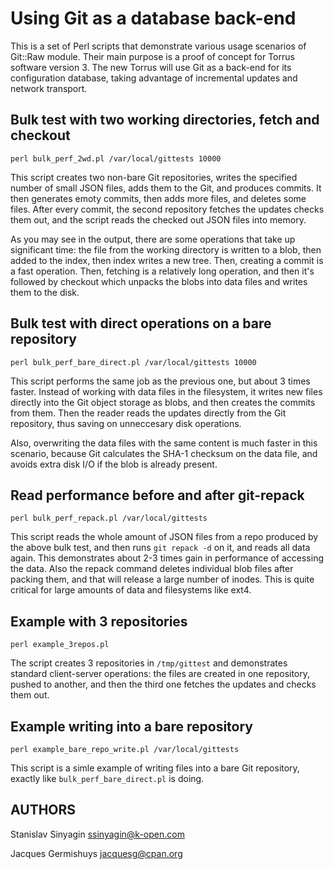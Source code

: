 Using Git as a database back-end
================================

This is a set of Perl scripts that demonstrate various usage scenarios
of Git::Raw module. Their main purpose is a proof of concept for Torrus
software version 3. The new Torrus will use Git as a back-end for its
configuration database, taking advantage of incremental updates and
network transport.



Bulk test with two working directories, fetch and checkout
----------------------------------------------------------

```
perl bulk_perf_2wd.pl /var/local/gittests 10000
```

This script creates two non-bare Git repositories, writes the specified
number of small JSON files, adds them to the Git, and produces
commits. It then generates emoty commits, then adds more files, and
deletes some files. After every commit, the second repository fetches
the updates checks them out, and the script reads the checked out JSON
files into memory.

As you may see in the output, there are some operations that take up
significant time: the file from the working directory is written to a
blob, then added to the index, then index writes a new tree. Then,
creating a commit is a fast operation. Then, fetching is a relatively
long operation, and then it's followed by checkout which unpacks the
blobs into data files and writes them to the disk.



Bulk test with direct operations on a bare repository
-----------------------------------------------------

```
perl bulk_perf_bare_direct.pl /var/local/gittests 10000
```

This script performs the same job as the previous one, but about 3 times
faster. Instead of working with data files in the filesystem, it writes
new files directly into the Git object storage as blobs, and then
creates the commits from them. Then the reader reads the updates
directly from the Git repository, thus saving on unneccesary disk
operations.

Also, overwriting the data files with the same content is much faster in
this scenario, because Git calculates the SHA-1 checksum on the data
file, and avoids extra disk I/O if the blob is already present.



Read performance before and after git-repack
--------------------------------------------

```
perl bulk_perf_repack.pl /var/local/gittests
```

This script reads the whole amount of JSON files from a repo produced by
the above bulk test, and then runs `git repack -d` on it, and reads all
data again. This demonstrates about 2-3 times gain in performance of
accessing the data. Also the repack command deletes individual blob
files after packing them, and that will release a large number of
inodes. This is quite critical for large amounts of data and filesystems
like ext4.




Example with 3 repositories
---------------------------

```
perl example_3repos.pl
```

The script creates 3 repositories in `/tmp/gittest` and demonstrates
standard client-server operations: the files are created in one
repository, pushed to another, and then the third one fetches the
updates and checks them out.


Example writing into a bare repository
--------------------------------------

```
perl example_bare_repo_write.pl /var/local/gittests
```

This script is a simle example of writing files into a bare Git
repository, exactly like `bulk_perf_bare_direct.pl` is doing.





AUTHORS
-------

Stanislav Sinyagin <ssinyagin@k-open.com>

Jacques Germishuys <jacquesg@cpan.org>


